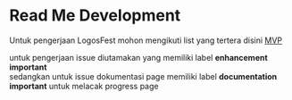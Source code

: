# Read Me Development 

Untuk pengerjaan LogosFest mohon mengikuti list yang tertera disini [MVP](https://github.com/logos-engineer/logos-fest/issues/17)

untuk pengerjaan issue diutamakan yang memiliki label <b>enhancement</b> <b>important</b> </br>
sedangkan untuk issue dokumentasi page memiliki label <b>documentation</b> <b>important</b> untuk melacak progress page 
